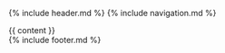 {% include header.md %}
{% include navigation.md %}
<section>
  {{ content }}
</section>
{% include footer.md %}
